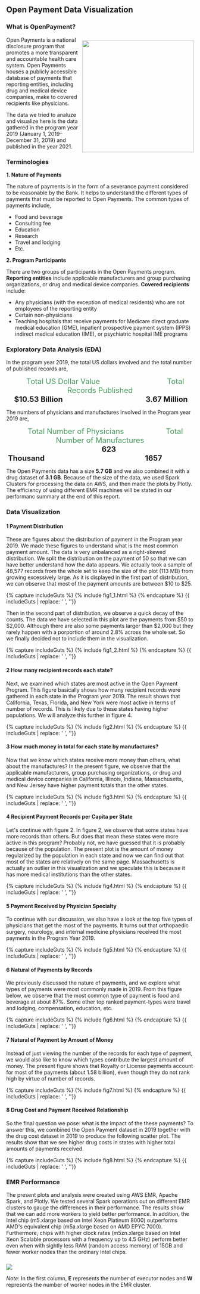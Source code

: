 ## Open Payment Data Visualization

### What is OpenPayment?

<img src="./images/openpay.jpg" width="300" align="right" style="padding-top:10px">Open Payments is a national disclosure program that promotes a more transparent and accountable health care system. Open Payments houses a publicly accessible database of payments that reporting entities, including drug and medical device companies, make to covered recipients like physicians.

The data we tried to analuze and visualize here is the data gathered in the program year 2019 (January 1, 2019–December 31, 2019) and published in the year 2021. 

### Terminologies

**1. Nature of Payments**

The nature of payments is in the form of a severance payment considered to be reasonable by the Bank. It helps to understand the different types of payments that must be reported to Open Payments. The common types of payments include,

- Food and beverage
- Consulting fee
- Education
- Research
- Travel and lodging
- Etc.

**2. Program Participants**

There are two groups of participants in the Open Payments program. **Reporting entities** include applicable manufacturers and group purchasing organizations, or drug and medical device companies. **Covered recipients** include:

- Any physicians (with the exception of medical residents) who are not employees of the reporting entity
- Certain non-physicians
- Teaching hospitals that receive payments for Medicare direct graduate medical education (GME), inpatient prospective payment system (IPPS) indirect medical education (IME), or psychiatric hospital IME programs

### Exploratory Data Analysis (EDA)

In the program year 2019, the total US dollars involved and the total number of published records are,

<center>
<span style="font-size:20px;color:#47965d;"> 
   &nbsp;&nbsp;&nbsp;&nbsp; Total US Dollar Value &nbsp;&nbsp;&nbsp;&nbsp;&nbsp;&nbsp;&nbsp;&nbsp;&nbsp;&nbsp;&nbsp;&nbsp;&nbsp;&nbsp;&nbsp;&nbsp;&nbsp;&nbsp;&nbsp;&nbsp;&nbsp;&nbsp;&nbsp;&nbsp;&nbsp;&nbsp;&nbsp;&nbsp;&nbsp;&nbsp; Total Records Published 
</span>
<br>
<span style="font-size:20px;font-weight:bold;"> 
  &nbsp;&nbsp;&nbsp;  $10.53 Billion &nbsp;&nbsp;&nbsp;&nbsp;&nbsp;&nbsp;&nbsp;&nbsp;&nbsp;&nbsp;&nbsp;&nbsp;&nbsp;&nbsp;&nbsp;&nbsp;&nbsp;&nbsp;&nbsp;&nbsp;&nbsp;&nbsp;&nbsp;&nbsp;&nbsp;&nbsp;&nbsp;&nbsp;&nbsp;&nbsp;&nbsp;&nbsp;&nbsp;&nbsp;&nbsp;&nbsp;&nbsp;&nbsp;&nbsp;&nbsp;&nbsp;&nbsp;&nbsp;&nbsp;&nbsp; 3.67 Million &nbsp;&nbsp;
</span>
</center>



The numbers of physicians and manufactures involved in the Program year 2019 are,

<center>
<span style="font-size:20px;color:#47965d;"> 
   &nbsp;&nbsp;&nbsp;&nbsp; Total Number of Physicians &nbsp;&nbsp;&nbsp;&nbsp;&nbsp;&nbsp;&nbsp;&nbsp;&nbsp;&nbsp;&nbsp;&nbsp;&nbsp;&nbsp;&nbsp;&nbsp;&nbsp;&nbsp; Total Number of Manufactures
</span>
<br>
<span style="font-size:20px;font-weight:bold;"> 
  &nbsp;&nbsp;&nbsp;&nbsp;&nbsp;&nbsp;&nbsp;&nbsp;&nbsp;  623 Thousand&nbsp;&nbsp;&nbsp;&nbsp;&nbsp;&nbsp;&nbsp;&nbsp;&nbsp;&nbsp;&nbsp;&nbsp;&nbsp;&nbsp;&nbsp;&nbsp;&nbsp;&nbsp;&nbsp;&nbsp;&nbsp;&nbsp;&nbsp;&nbsp;&nbsp;&nbsp;&nbsp;&nbsp;&nbsp;&nbsp;&nbsp;&nbsp;&nbsp;&nbsp;&nbsp;&nbsp;&nbsp;&nbsp;&nbsp;&nbsp;&nbsp;&nbsp;&nbsp;&nbsp;&nbsp;&nbsp;&nbsp;&nbsp;&nbsp;&nbsp;&nbsp;&nbsp;&nbsp;&nbsp;&nbsp;&nbsp;&nbsp;1657&nbsp;&nbsp;&nbsp;&nbsp;&nbsp;&nbsp;&nbsp;&nbsp;&nbsp;&nbsp;&nbsp;&nbsp;&nbsp;&nbsp;&nbsp;&nbsp;&nbsp;
</span>
</center>




The Open Payments data has a size **5.7 GB** and we also combined it with a drug dataset of **3.1 GB**. Because of the size of the data, we used Spark Clusters for processing the data on AWS, and then made the plots by Plotly. The efficiency of using different EMR machines will be stated in our performanc summary at the end of this report.

### Data Visualization

#### 1 Payment Distribution

These are figures about the distribution of payment in the Program year 2019. We made these figures to understand what is the most common payment amount. The data is very unbalanced as a right-skewed distribution. We split the distribution on the payment of 50 so that we can have better understand how the data appears. We actually took a sample of 48,577 records from the whole set to keep the size of the plot (113 MB) from growing excessively large. As it is displayed in the first part of distribution, we can observe that most of the payment amounts are between ​\$10 to ​\$25.

{% capture includeGuts %}
{% include fig1_1.html %} 
{% endcapture %}
{{ includeGuts | replace: '    ', ''}}

Then in the second part of distribution, we observe a quick decay of the counts. The data we have selected in this plot are the payments from \$50 to \$2,000.  Although there are also some payments larger than \$2,000 but they rarely happen with a porportion of around 2.8% across the whole set. So we finally decided not to include them in the visualization.

{% capture includeGuts %}
{% include fig1_2.html %} 
{% endcapture %}
{{ includeGuts | replace: '    ', ''}}

#### 2 How many recipient records each state?

Next, we examined which states are most active in the Open Payment Program. This figure basically shows how many recipient records were gathered in each state in the Program year 2019. The result shows that California, Texas, Florida, and New York were most active in terms of number of records. This is likely due to these states having higher populations. We will analyze this further in figure 4.

{% capture includeGuts %}
{% include fig2.html %} 
{% endcapture %}
{{ includeGuts | replace: '    ', ''}}

#### 3 How much money in total for each state by manufactures?

Now that we know which states receive more money than others, what about the manufactures? In the present figure, we observe that the applicable manufacturers, group purchasing organizations, or drug and medical device companies in California, Illinois, Indiana, Massachusetts, and New Jersey have higher payment totals than the other states.

{% capture includeGuts %}
{% include fig3.html %} 
{% endcapture %}
{{ includeGuts | replace: '    ', ''}}

#### 4 Recipient Payment Records per Capita per State

Let's continue with figure 2. In figure 2, we observe that some states have more records than others. But does that mean these states were more active in this program? Probably not, we have guessed that it is probably because of the population. The present plot is the amount of money regularized by the population in each state and now we can find out that most of the states are relatively on the same page. Massachusetts is actually an outlier in this visualization and we speculate this is because it has more medical institutions than the other states.

{% capture includeGuts %}
{% include fig4.html %} 
{% endcapture %}
{{ includeGuts | replace: '    ', ''}}

#### 5 Payment Received by Physician Specialty

To continue with our discussion, we also have a look at the top five types of physicians that get the most of the payments. It turns out that orthopaedic surgery, neurology, and internal medicine physicians received the most payments in the Program Year 2019.

{% capture includeGuts %}
{% include fig5.html %} 
{% endcapture %}
{{ includeGuts | replace: '    ', ''}}

#### 6 Natural of Payments by Records

We previously discussed the nature of payments, and we explore what types of payments were most commonly made in 2019. From this figure below, we observe that the most common type of payment is food and beverage at about 87%. Some other top ranked payment-types were travel and lodging, compensation, education, etc.

{% capture includeGuts %}
{% include fig6.html %} 
{% endcapture %}
{{ includeGuts | replace: '    ', ''}}

#### 7 Natural of Payment by Amount of Money

Instead of just viewing the number of the records for each type of payment, we would also like to know which types contribute the largest amount of money. The present figure shows that Royalty or License payments account for most of the payments (about 1.58 billion), even though they do not rank high by virtue of number of records.

{% capture includeGuts %}
{% include fig7.html %} 
{% endcapture %}
{{ includeGuts | replace: '    ', ''}}

#### 8 Drug Cost and Payment Received Relationship

So the final question we pose: what is the impact of the these payments? To answer this, we combined the Open Payment dataset in 2019 together with the drug cost dataset in 2019 to produce the following scatter plot. The results show that we see higher drug costs in states with higher total amounts of payments received. 

{% capture includeGuts %}
{% include fig8.html %} 
{% endcapture %}
{{ includeGuts | replace: '    ', ''}}

### EMR Performance

The present plots and analysis were created using AWS EMR, Apache Spark, and Plotly. We tested several Spark operations out on different EMR clusters to gauge the differences in their performance. The results show that we can add more workers to yield better performance. In addition, the Intel chip (m5.xlarge based on Intel Xeon Platinum 8000) outperforms AMD's equivalent chip (m5a.xlarge based on AMD EPYC 7000). Furthermore, chips with higher clock rates (m5zn.xlarge based on Intel Xeon Scalable processors with a frequency up to 4.5 GHz) perform better even when with sightly less RAM (random access memory) of 15GB and fewer worker nodes than the ordinary Intel chips.

<img src="./images/Performance.png" align="center" style="padding-top:10px">

 *Note*: In the first column, **E** represents the number of executor nodes and **W** represents the number of worker nodes in the EMR cluster.
